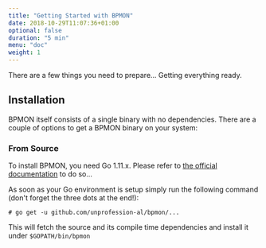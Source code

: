 ```yaml
---
title: "Getting Started with BPMON"
date: 2018-10-29T11:07:36+01:00
optional: false
duration: "5 min"
menu: "doc"
weight: 1
---
```


There are a few things you need to prepare... Getting everything ready.

<!--more-->

## Installation

BPMON itself consists of a single binary with no dependencies. There are a couple of options to get a BPMON binary on your system:

### From Source

To install BPMON, you need Go 1.11.x. Please refer to [the official documentation](https://golang.org/doc/install) 
to do so...

As soon as your Go environment is setup simply run the following command (don't forget the three dots at the end!):

```
# go get -u github.com/unprofession-al/bpmon/...
```

This will fetch the source and its compile time dependencies and install it under `$GOPATH/bin/bpmon`
